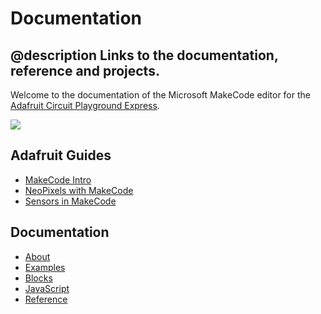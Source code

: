# Documentation

## @description Links to the documentation, reference and projects.

Welcome to the documentation of the Microsoft MakeCode editor
for the [Adafruit Circuit Playground Express](https://www.adafruit.com/product/3333).

![](https://cdn-shop.adafruit.com/970x728/3333-04.jpg)

## Adafruit Guides

* [MakeCode Intro](https://learn.adafruit.com/makecode)
* [NeoPixels with MakeCode](https://learn.adafruit.com/neopixels-with-makecode)
* [Sensors in MakeCode](https://learn.adafruit.com/sensors-in-makecode)

## Documentation

* [About](/about)
* [Examples](/examples)
* [Blocks](/blocks)
* [JavaScript](/javascript)
* [Reference](/reference)